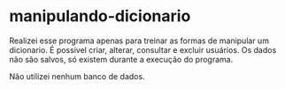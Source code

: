 # manipulando-dicionario
Realizei esse programa apenas para treinar as formas de manipular um dicionario.
É possivel criar, alterar, consultar e excluir usuários. Os dados não são salvos, só existem durante a execução do programa.

Não utilizei nenhum banco de dados.
